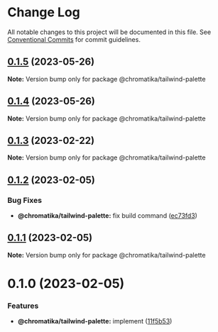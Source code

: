 # Change Log

All notable changes to this project will be documented in this file.
See [Conventional Commits](https://conventionalcommits.org) for commit guidelines.

## [0.1.5](https://github.com/tkofh/chromatika/compare/@chromatika/tailwind-palette@0.1.4...@chromatika/tailwind-palette@0.1.5) (2023-05-26)

**Note:** Version bump only for package @chromatika/tailwind-palette

## [0.1.4](https://github.com/tkofh/chromatika/compare/@chromatika/tailwind-palette@0.1.3...@chromatika/tailwind-palette@0.1.4) (2023-05-26)

**Note:** Version bump only for package @chromatika/tailwind-palette

## [0.1.3](https://github.com/tkofh/chromatika/compare/@chromatika/tailwind-palette@0.1.2...@chromatika/tailwind-palette@0.1.3) (2023-02-22)

**Note:** Version bump only for package @chromatika/tailwind-palette

## [0.1.2](https://github.com/tkofh/chromatika/compare/@chromatika/tailwind-palette@0.1.1...@chromatika/tailwind-palette@0.1.2) (2023-02-05)

### Bug Fixes

- **@chromatika/tailwind-palette:** fix build command ([ec73fd3](https://github.com/tkofh/chromatika/commit/ec73fd359bd1a4d92d10a423ab2bf2952e29da29))

## [0.1.1](https://github.com/tkofh/chromatika/compare/@chromatika/tailwind-palette@0.1.0...@chromatika/tailwind-palette@0.1.1) (2023-02-05)

**Note:** Version bump only for package @chromatika/tailwind-palette

# 0.1.0 (2023-02-05)

### Features

- **@chromatika/tailwind-palette:** implement ([11f5b53](https://github.com/tkofh/chromatika/commit/11f5b53b276bf347108105d15155a1b53b5e25a8))
